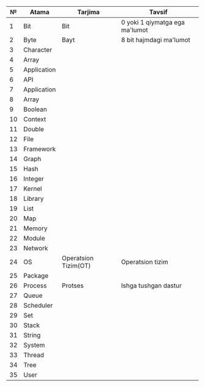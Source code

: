 
|№|Atama|Tarjima|Tavsif|
|---|---|---|---|
|1| Bit | Bit | 0 yoki 1 qiymatga ega ma'lumot |
|2| Byte | Bayt | 8 bit hajmdagi ma'lumot |
|3| Character |  |  |
|4| Array |  |  |
|5| Application |  |  |
|6| API |  |  |
|7| Application |  |  |
|8| Array |  |  |
|9| Boolean |  |  |
|10| Context |  |  |
|11| Double |  |  |
|12| File |  |  |
|13| Framework |  |  |
|14| Graph |  |  |
|15| Hash |  |  |
|16| Integer |  |  |
|17| Kernel |  |  |
|18| Library |  |  |
|19| List |  |  |
|20| Map |  |  |
|21| Memory |  |  |
|22| Module |  |  |
|23| Network |  |  |
|24| OS |  Operatsion Tizim(OT) | Operatsion tizim |
|25| Package |  |  |
|26| Process | Protses | Ishga tushgan dastur |
|27| Queue |  |  |
|28| Scheduler |  |  |
|29| Set |  |  |
|30| Stack |  |  |
|31| String |  |  |
|32| System |  |  |
|33| Thread |  |  |
|34| Tree |  |  |
|35| User |  |  |


